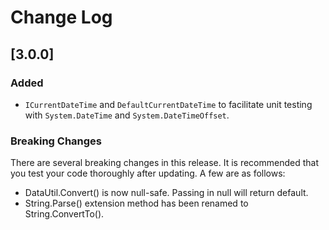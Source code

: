 # Change Log

## [3.0.0]

### Added

- `ICurrentDateTime` and `DefaultCurrentDateTime` to facilitate unit testing with `System.DateTime` and `System.DateTimeOffset`.

### Breaking Changes

There are several breaking changes in this release. It is recommended that you test your code thoroughly after updating.
A few are as follows:

- DataUtil.Convert() is now null-safe. Passing in null will return default.
- String.Parse() extension method has been renamed to String.ConvertTo().
